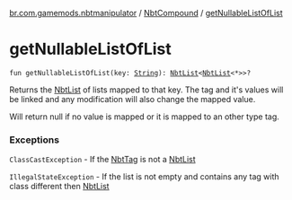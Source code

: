[br.com.gamemods.nbtmanipulator](../index.md) / [NbtCompound](index.md) / [getNullableListOfList](./get-nullable-list-of-list.md)

# getNullableListOfList

`fun getNullableListOfList(key: `[`String`](https://kotlinlang.org/api/latest/jvm/stdlib/kotlin/-string/index.html)`): `[`NbtList`](../-nbt-list/index.md)`<`[`NbtList`](../-nbt-list/index.md)`<*>>?`

Returns the [NbtList](../-nbt-list/index.md) of lists mapped to that key. The tag and it's values will be linked and any modification will
also change the mapped value.

Will return null if no value is mapped or it is mapped to an other type tag.

### Exceptions

`ClassCastException` - If the [NbtTag](../-nbt-tag/index.md) is not a [NbtList](../-nbt-list/index.md)

`IllegalStateException` - If the list is not empty and contains any tag with class different then [NbtList](../-nbt-list/index.md)
